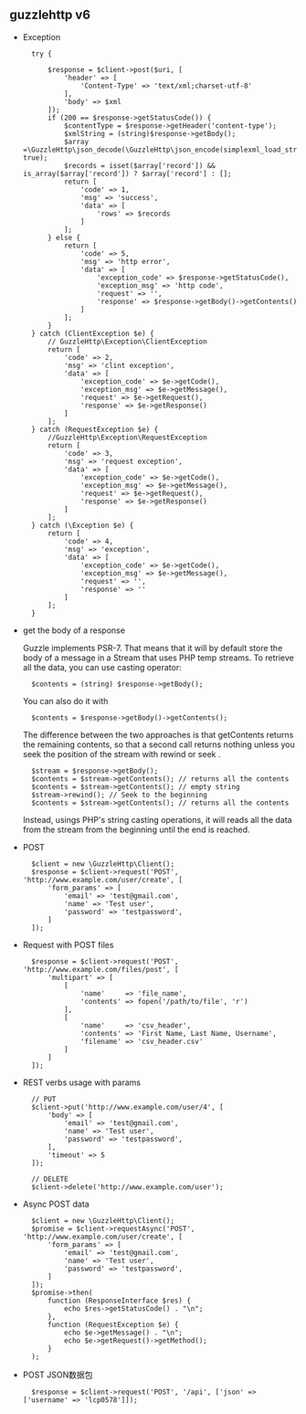 ## guzzlehttp v6

- Exception

		try {
           
            $response = $client->post($uri, [
                'header' => [
                    'Content-Type' => 'text/xml;charset-utf-8'
                ],
                'body' => $xml
            ]);
            if (200 == $response->getStatusCode()) {
                $contentType = $response->getHeader('content-type');
                $xmlString = (string)$response->getBody();
                $array =\GuzzleHttp\json_decode(\GuzzleHttp\json_encode(simplexml_load_string($xmlString)), true);
                $records = isset($array['record']) && is_array($array['record']) ? $array['record'] : [];
                return [
                    'code' => 1,
                    'msg' => 'success',
                    'data' => [
                        'rows' => $records
                    ]
                ];
            } else {
                return [
                    'code' => 5,
                    'msg' => 'http error',
                    'data' => [
                        'exception_code' => $response->getStatusCode(),
                        'exception_msg' => 'http code',
                        'request' => '',
                        'response' => $response->getBody()->getContents()
                    ]
                ];
            }
        } catch (ClientException $e) {
			// GuzzleHttp\Exception\ClientException
            return [
                'code' => 2,
                'msg' => 'clint exception',
                'data' => [
                    'exception_code' => $e->getCode(),
                    'exception_msg' => $e->getMessage(),
                    'request' => $e->getRequest(),
                    'response' => $e->getResponse()
                ]
            ];
        } catch (RequestException $e) {
			//GuzzleHttp\Exception\RequestException
            return [
                'code' => 3,
                'msg' => 'request exception',
                'data' => [
                    'exception_code' => $e->getCode(),
                    'exception_msg' => $e->getMessage(),
                    'request' => $e->getRequest(),
                    'response' => $e->getResponse()
                ]
            ];
        } catch (\Exception $e) {
            return [
                'code' => 4,
                'msg' => 'exception',
                'data' => [
                    'exception_code' => $e->getCode(),
                    'exception_msg' => $e->getMessage(),
                    'request' => '',
                    'response' => ''
                ]
            ];
        }

- get the body of a response  

	Guzzle implements PSR-7. That means that it will by default store the body of a message in a Stream that uses PHP temp streams. To retrieve all the data, you can use casting operator:

		$contents = (string) $response->getBody();
	You can also do it with

		$contents = $response->getBody()->getContents();
	The difference between the two approaches is that getContents returns the remaining contents, so that a second call returns nothing unless you seek the position of the stream with rewind or seek .

		$stream = $response->getBody();
		$contents = $stream->getContents(); // returns all the contents
		$contents = $stream->getContents(); // empty string
		$stream->rewind(); // Seek to the beginning
		$contents = $stream->getContents(); // returns all the contents
	Instead, usings PHP's string casting operations, it will reads all the data from the stream from the beginning until the end is reached.

- POST
	
		$client = new \GuzzleHttp\Client();
		$response = $client->request('POST', 'http://www.example.com/user/create', [
		    'form_params' => [
		        'email' => 'test@gmail.com',
		        'name' => 'Test user',
		        'password' => 'testpassword',
		    ]
		]);
- Request with POST files

		$response = $client->request('POST', 'http://www.example.com/files/post', [
		    'multipart' => [
		        [
		            'name'     => 'file_name',
		            'contents' => fopen('/path/to/file', 'r')
		        ],
		        [
		            'name'     => 'csv_header',
		            'contents' => 'First Name, Last Name, Username',
		            'filename' => 'csv_header.csv'
		        ]
		    ]
		]);	
- REST verbs usage with params
		
		// PUT
		$client->put('http://www.example.com/user/4', [
		    'body' => [
		        'email' => 'test@gmail.com',
		        'name' => 'Test user',
		        'password' => 'testpassword',
		    ],
		    'timeout' => 5
		]);
		
		// DELETE
		$client->delete('http://www.example.com/user');
- Async POST data
		
		$client = new \GuzzleHttp\Client();
		$promise = $client->requestAsync('POST', 'http://www.example.com/user/create', [
		    'form_params' => [
		        'email' => 'test@gmail.com',
		        'name' => 'Test user',
		        'password' => 'testpassword',
		    ]
		]);
		$promise->then(
		    function (ResponseInterface $res) {
		        echo $res->getStatusCode() . "\n";
		    },
		    function (RequestException $e) {
		        echo $e->getMessage() . "\n";
		        echo $e->getRequest()->getMethod();
		    }
		);
- POST JSON数据包

		$response = $client->request('POST', '/api', ['json' => ['username' => 'lcp0578']]);
